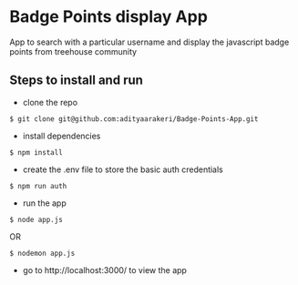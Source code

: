 # Badge Points display App

App to search with a particular username and display the javascript badge points from treehouse community

## Steps to install and run
- clone the repo

```$ git clone git@github.com:adityaarakeri/Badge-Points-App.git```

- install dependencies

```$ npm install ```

- create the .env file to store the basic auth credentials

```$ npm run auth```

- run the app

```$ node app.js```

OR

```$ nodemon app.js```

- go to http://localhost:3000/ to view the app